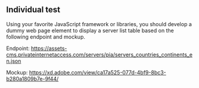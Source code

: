 ## Individual test


Using your favorite JavaScript framework or libraries, you should develop a dummy web page element to display a server list table based on the following endpoint and mockup.


Endpoint: https://assets-cms.privateinternetaccess.com/servers/pia/servers_countries_continents_en.json

Mockup: https://xd.adobe.com/view/ca17a525-077d-4bf9-8bc3-b280a1809b7e-9f44/
